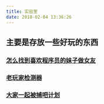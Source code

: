 ```yaml
---
title: 实验室
date: 2018-02-04 13:36:26
---
```


## 主要是存放一些好玩的东西

### [怎么找到喜欢程序员的妹子做女友](怎么找到喜欢程序员的妹子做女友.html)
### [老玩家检测器](老玩家检测器.html)
### [大家一起被捕吧计划](https://igaojin.me/lets-get-arrested/)